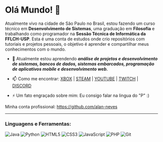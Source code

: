# Olá Mundo! 👋

Atualmente vivo na cidade de São Paulo no Brasil, estou fazendo um curso técnico em **Desenvolvimento de Sistemas**, uma graduação em **Filosofia** e trabalhando como programador na **Sessão Técnica de Informática da FFLCH-USP**. Esta é uma conta de estudos onde crio repositórios com tutoriais e projetos pessoais, o objetivo é aprender e compartilhar meus conhecimentos com o mundo.

- 🌱 Atualmente estou aprendendo ***análise de projetos e desenvolvimento de sistemas, bancos de dados, sistemas embarcados, programação de aplicativos mobile e desenvolvimento web.***

- 📫 Como me encontrar: [XBOX](https://www.xbox.com/pt-BR/play/user/Corry2571618) | [STEAM](https://steamcommunity.com/id/corry257) | [YOUTUBE](https://www.youtube.com/corry257) | [TWITCH](https://www.twitch.tv/corry257) | [DISCORD](https://discord.gg/eG7ZbPb4Rr)
  
- ⚡ Um fato engraçado sobre mim: Eu consigo falar na lingua do "P" :)

Minha conta profissional: https://github.com/alan-neves

---

### Linguagens e Ferramentas:
![Java](https://img.shields.io/badge/-Java-ED8B00?style=flat-square&logo=openjdk&logoColor=white)
![Python](https://img.shields.io/badge/-Python-3776AB?style=flat-square&logo=python&logoColor=white)
![HTML5](https://img.shields.io/badge/-HTML5-E34F26?style=flat-square&logo=html5&logoColor=white)
![CSS3](https://img.shields.io/badge/-CSS3-1572B6?style=flat-square&logo=css3)
![JavaScript](https://img.shields.io/badge/-JavaScript-F7DF1E?style=flat-square&logo=javascript&logoColor=black)
![PHP](https://img.shields.io/badge/-PHP-777BB4?style=flat-square&logo=php&logoColor=white)
![Git](https://img.shields.io/badge/-Git-F05032?style=flat-square&logo=git&logoColor=white)
